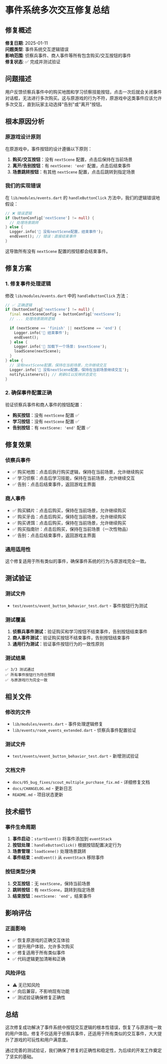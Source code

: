 # 事件系统多次交互修复总结

## 修复概述

**修复日期**: 2025-01-11  
**问题类型**: 事件系统交互逻辑错误  
**影响范围**: 侦察兵事件、商人事件等所有包含购买/交互按钮的事件  
**修复状态**: ✅ 完成并测试验证

## 问题描述

用户反馈侦察兵事件中的购买地图和学习侦察技能按钮，点击一次后就会关闭事件对话框，无法进行多次购买。这与原游戏的行为不符，原游戏中这类事件应该允许多次交互，直到玩家主动选择"告别"或"离开"按钮。

## 根本原因分析

### 原游戏设计原则

在原游戏中，事件按钮的设计遵循以下原则：

1. **购买/交互按钮**：没有 `nextScene` 配置，点击后保持在当前场景
2. **离开/告别按钮**：有 `nextScene: 'end'` 配置，点击后结束事件
3. **场景跳转按钮**：有其他 `nextScene` 配置，点击后跳转到指定场景

### 我们的实现错误

在 `lib/modules/events.dart` 的 `handleButtonClick` 方法中，我们的逻辑错误地假设：

```dart
// ❌ 错误逻辑
if (buttonConfig['nextScene'] != null) {
  // 处理场景跳转
} else {
  Logger.info('🔘 没有nextScene配置，结束事件');
  endEvent(); // 错误：直接结束事件
}
```

这导致所有没有 `nextScene` 配置的按钮都会结束事件。

## 修复方案

### 1. 修复事件处理逻辑

修改 `lib/modules/events.dart` 中的 `handleButtonClick` 方法：

```dart
// ✅ 正确逻辑
if (buttonConfig['nextScene'] != null) {
  final nextSceneConfig = buttonConfig['nextScene'];
  // ... 处理场景跳转逻辑
  
  if (nextScene == 'finish' || nextScene == 'end') {
    Logger.info('🔘 结束事件');
    endEvent();
  } else {
    Logger.info('🔘 加载下一个场景: $nextScene');
    loadScene(nextScene);
  }
} else {
  // 没有nextScene配置，保持在当前场景，允许继续交互
  Logger.info('🔘 没有nextScene配置，保持在当前场景继续交互');
  notifyListeners(); // 刷新UI以反映状态变化
}
```

### 2. 确保事件配置正确

验证侦察兵事件和商人事件的按钮配置：

- **购买按钮**：没有 `nextScene` 配置 ✅
- **学习按钮**：没有 `nextScene` 配置 ✅  
- **告别按钮**：有 `nextScene: 'end'` 配置 ✅

## 修复效果

### 侦察兵事件
- ✅ 购买地图：点击后执行购买逻辑，保持在当前场景，允许继续购买
- ✅ 学习侦察：点击后学习技能，保持在当前场景，允许继续交互
- ✅ 告别：点击后结束事件，返回游戏主界面

### 商人事件
- ✅ 购买鳞片：点击后购买，保持在当前场景，允许继续购买
- ✅ 购买牙齿：点击后购买，保持在当前场景，允许继续购买
- ✅ 购买诱饵：点击后购买，保持在当前场景，允许继续购买
- ✅ 购买指南针：点击后购买，保持在当前场景（一次性物品）
- ✅ 告别：点击后结束事件，返回游戏主界面

### 通用适用性
这个修复适用于所有类似的事件，确保事件系统的行为与原游戏完全一致。

## 测试验证

### 测试文件
- `test/events/event_button_behavior_test.dart` - 事件按钮行为测试

### 测试覆盖
1. **侦察兵事件测试**：验证购买和学习按钮不结束事件，告别按钮结束事件
2. **商人事件测试**：验证购买按钮不结束事件，告别按钮结束事件
3. **通用行为测试**：验证事件按钮行为的一致性原则

### 测试结果
```
✅ 3/3 测试通过
✅ 所有事件按钮行为符合预期
✅ 与原游戏行为完全一致
```

## 相关文件

### 修改的文件
- `lib/modules/events.dart` - 事件处理逻辑修复
- `lib/events/room_events_extended.dart` - 侦察兵事件配置验证

### 测试文件
- `test/events/event_button_behavior_test.dart` - 新增测试验证

### 文档文件
- `docs/05_bug_fixes/scout_multiple_purchase_fix.md` - 详细修复文档
- `docs/CHANGELOG.md` - 更新日志
- `README.md` - 项目状态更新

## 技术细节

### 事件生命周期
1. **事件启动**：`startEvent()` 将事件添加到 `eventStack`
2. **按钮处理**：`handleButtonClick()` 根据按钮配置决定行为
3. **场景管理**：`loadScene()` 处理场景跳转
4. **事件结束**：`endEvent()` 从 `eventStack` 移除事件

### 按钮类型分类
1. **交互按钮**：无 `nextScene`，保持当前场景
2. **跳转按钮**：有 `nextScene`，跳转到指定场景
3. **结束按钮**：`nextScene: 'end'`，结束事件

## 影响评估

### 正面影响
- ✅ 恢复原游戏的正确交互体验
- ✅ 提升用户体验，允许多次购买
- ✅ 修复适用于所有类似事件
- ✅ 代码逻辑更加清晰和正确

### 风险评估
- ⚠️ 无已知风险
- ✅ 向后兼容，不影响现有功能
- ✅ 测试验证确保修复正确性

## 总结

这次修复成功解决了事件系统中按钮交互逻辑的根本性错误，恢复了与原游戏一致的用户体验。修复不仅适用于侦察兵事件，还适用于所有类似的交互事件，大大提升了游戏的可玩性和用户满意度。

通过完善的测试验证，我们确保了修复的正确性和稳定性，为后续的开发工作奠定了坚实的基础。
